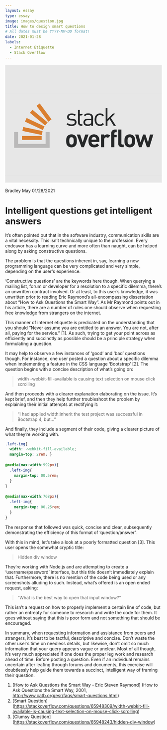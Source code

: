 ```yaml
---
layout: essay
type: essay
image: images/question.jpg
title: How to design smart questions
# All dates must be YYYY-MM-DD format!
date: 2021-01-28
labels:
  - Internet Etiquette 
  - Stack Overflow
---
```


<img class="ui tiny left circular floated image" src="../images/stackoverflow.png">

Bradley May
01/28/2021
	
# Intelligent questions get intelligent answers


It’s often pointed out that in the software industry, communication skills are a vital necessity. This isn’t technically unique to the profession. Every endeavor has a learning curve and more often than naught, can be helped along by asking constructive questions. 

The problem is that the questions inherent in, say, learning a new programming language can be very complicated and very simple, depending on the user's experience. 

‘Constructive questions’ are the keywords here though. When querying a mailing list, forum or developer for a resolution to a specific dilemma, there’s an unwritten contract involved. Or at least, to this user’s knowledge, it was unwritten prior to reading Eric Raymond’s all-encompassing dissertation about “How to Ask Questions the Smart Way”. As Mr Raymond points out in his article, there are a number of rules one should observe when requesting free knowledge from strangers on the internet. 

This manner of internet etiquette is predicated on the understanding that you should “Never assume you are entitled to an answer. You are not, after all, paying for the service.” [1]. As such, trying to get your point across as efficiently and succinctly as possible should be a principle strategy when formulating a question.

It may help to observe a few instances of ‘good’ and ‘bad’ questions though. For instance, one user posted a question about a specific dilemma when implementing a feature in the CSS language ‘Bootstrap’ [2]. The question begins with a concise description of what’s going on:

> width -webkit-fill-available is causing text selection on mouse click scrolling

And then proceeds with a clearer explanation elaborating on the issue. It’s kept brief, and then they help further troubleshoot the problem by explaining their initial attempts at rectifying it:

> “I had applied width:inherit the test project was successful in Bootstrap 4, but…”

And finally, they include a segment of their code, giving a clearer picture of what they’re working with. 

```css
.left-img{ 
  width: -webkit-fill-available; 
  margin-top: 2rem; } 

@media(max-width:992px){ 
  .left-img{ 
    margin-top: 00.5rem; 
  } 
} 

@media(max-width:768px){ 
  .left-img{ 
    margin-top: 00.25rem; 
  } 
}
```

The response that followed was quick, concise and clear, subsequently demonstrating the efficiency of this format of ‘question/answer’.  

With this in mind, let’s take a look at a poorly formatted question [3]. This user opens the somewhat cryptic title:
	
> Hidden div window

They’re working with Node.js and are attempting to create a ‘username/password’ interface, but this title doesn’t immediately explain that. Furthermore, there is no mention of the code being used or any screenshots alluding to such. Instead, what’s offered is an open ended request, asking: 

> “What is the best way to open that input window?”

This isn’t a request on how to properly implement a certain line of code, but rather an entreaty for someone to research and write the code for them. It goes without saying that this is poor form and not something that should be encouraged. 

In summary, when requesting information and assistance from peers and strangers, it’s best to be tactful, descriptive and concise. Don’t waste the other user’s time on needless details, but likewise, don’t omit so much information that your query appears vague or unclear. Most of all though, it’s very much appreciated if one does the proper leg work and research ahead of time. Before posting a question. Even if an individual remains uncertain after leafing through forums and documents, this exercise will doubtlessly help guide them towards a succinct, intelligent way of framing their question.


1. [How to Ask Questions the Smart Way - Eric Steven Raymond] (How to Ask Questions the Smart Way, 2001, http://www.catb.org/esr/faqs/smart-questions.html)  
2. [Smart Question] (https://stackoverflow.com/questions/65948309/width-webkit-fill-available-is-causing-text-selection-on-mouse-click-scrolling) 
3. [Clumsy Question] (https://stackoverflow.com/questions/65948243/hidden-div-window) 
